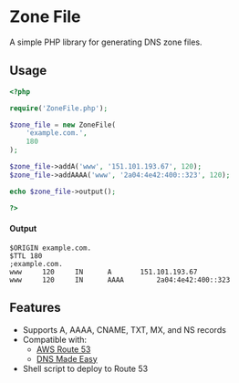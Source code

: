 # Zone File

A simple PHP library for generating DNS zone files.


## Usage

```php
<?php

require('ZoneFile.php');

$zone_file = new ZoneFile(
	'example.com.',
	180
);

$zone_file->addA('www', '151.101.193.67', 120);
$zone_file->addAAAA('www', '2a04:4e42:400::323', 120);

echo $zone_file->output();

?>
```

#### Output

```
$ORIGIN example.com.
$TTL 180
;example.com.
www		120		IN		A		151.101.193.67
www		120		IN		AAAA		2a04:4e42:400::323
```


## Features

- Supports A, AAAA, CNAME, TXT, MX, and NS records
- Compatible with:
	- [AWS Route 53](https://aws.amazon.com/route53/)
	- [DNS Made Easy](https://dnsmadeeasy.com/)
- Shell script to deploy to Route 53